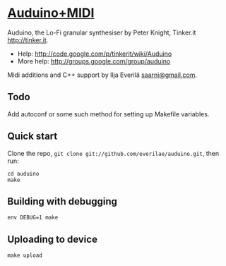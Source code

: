 [Auduino+MIDI](http://github.com/everilae/auduino/)
===================================================

Auduino, the Lo-Fi granular synthesiser by Peter Knight, Tinker.it http://tinker.it.

* Help: http://code.google.com/p/tinkerit/wiki/Auduino
* More help: http://groups.google.com/group/auduino

Midi additions and C++ support by Ilja Everilä <saarni@gmail.com>.

Todo
----

Add autoconf or some such method for setting up Makefile variables.

Quick start
-----------

Clone the repo, `git clone git://github.com/everilae/auduino.git`, then run:

```
cd auduino
make
```

Building with debugging
-----------------------

```
env DEBUG=1 make
```

Uploading to device
-------------------

```
make upload
```

